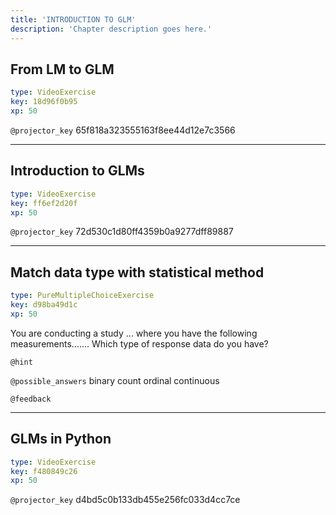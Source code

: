 ```yaml
---
title: 'INTRODUCTION TO GLM'
description: 'Chapter description goes here.'
---
```


## From LM to GLM

```yaml
type: VideoExercise
key: 18d96f0b95
xp: 50
```

`@projector_key`
65f818a323555163f8ee44d12e7c3566

---

## Introduction to GLMs

```yaml
type: VideoExercise
key: ff6ef2d20f
xp: 50
```

`@projector_key`
72d530c1d80ff4359b0a9277dff89887

---

## Match data type with statistical method

```yaml
type: PureMultipleChoiceExercise
key: d98ba49d1c
xp: 50
```

You are conducting a study ... where you have the following measurements.......
Which type of response data do you have?

`@hint`


`@possible_answers`
binary
count
ordinal
continuous

`@feedback`


---

## GLMs in Python

```yaml
type: VideoExercise
key: f480849c26
xp: 50
```

`@projector_key`
d4bd5c0b133db455e256fc033d4cc7ce
